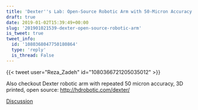 ```yaml
---
title: 'Dexter''s Lab: Open-Source Robotic Arm with 50-Micron Accuracy'
draft: true
date: 2019-01-02T15:39:49+00:00
slug: '201901021539-dexter-open-source-robotic-arm'
is_tweet: true
tweet_info:
  id: '1080368047750180864'
  type: 'reply'
  is_thread: False
---
```




{{< tweet user="Reza_Zadeh" id="1080366721205035012" >}}

Also checkout Dexter robotic arm with repeated 50 micron accuracy, 3D printed, open source: <http://hdrobotic.com/dexter/>

[Discussion](https://x.com/sytelus/status/1080368047750180864)
